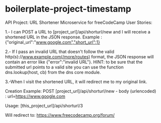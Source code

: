 # boilerplate-project-timestamp
API Project: URL Shortener Microservice for freeCodeCamp
User Stories:

1.- I can POST a URL to [project_url]/api/shorturl/new and I will receive a shortened URL in the JSON response. Example : {"original_url":"www.google.com","short_url":1}

2.- If I pass an invalid URL that doesn't follow the valid http(s)://www.example.com(/more/routes) format, the JSON response will contain an error like {"error":"invalid URL"}. HINT: to be sure that the submitted url points to a valid site you can use the function dns.lookup(host, cb) from the dns core module.

3.-When I visit the shortened URL, it will redirect me to my original link.

Creation Example:
POST [project_url]/api/shorturl/new - body (urlencoded) : url=https://www.google.com

Usage:
[this_project_url]/api/shorturl/3

Will redirect to:
https://www.freecodecamp.org/forum/
